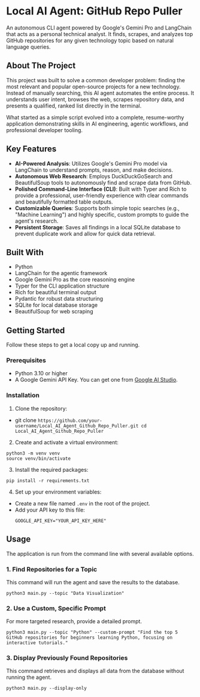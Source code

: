 # Local AI Agent: GitHub Repo Puller

An autonomous CLI agent powered by Google's Gemini Pro and LangChain that acts as a personal technical analyst. It finds, scrapes, and analyzes top GitHub repositories for any given technology topic based on natural language queries.

## About The Project

This project was built to solve a common developer problem: finding the most relevant and popular open-source projects for a new technology. Instead of manually searching, this AI agent automates the entire process. It understands user intent, browses the web, scrapes repository data, and presents a qualified, ranked list directly in the terminal.

What started as a simple script evolved into a complete, resume-worthy application demonstrating skills in AI engineering, agentic workflows, and professional developer tooling.

## Key Features

- **AI-Powered Analysis**: Utilizes Google's Gemini Pro model via LangChain to understand prompts, reason, and make decisions.
- **Autonomous Web Research**: Employs DuckDuckGoSearch and BeautifulSoup tools to autonomously find and scrape data from GitHub.
- **Polished Command-Line Interface (CLI)**: Built with Typer and Rich to provide a professional, user-friendly experience with clear commands and beautifully formatted table outputs.
- **Customizable Queries**: Supports both simple topic searches (e.g., "Machine Learning") and highly specific, custom prompts to guide the agent's research.
- **Persistent Storage**: Saves all findings in a local SQLite database to prevent duplicate work and allow for quick data retrieval.

## Built With

- Python
- LangChain for the agentic framework
- Google Gemini Pro as the core reasoning engine
- Typer for the CLI application structure
- Rich for beautiful terminal output
- Pydantic for robust data structuring
- SQLite for local database storage
- BeautifulSoup for web scraping

## Getting Started

Follow these steps to get a local copy up and running.

### Prerequisites

- Python 3.10 or higher
- A Google Gemini API Key. You can get one from [Google AI Studio](https://aistudio.google.com/app/apikey).

### Installation

1. Clone the repository:
- git clone ```https://github.com/your-username/Local_AI_Agent_Github_Repo_Puller.git
cd Local_AI_Agent_Github_Repo_Puller```



2. Create and activate a virtual environment:
```
python3 -m venv venv
source venv/bin/activate
```


3. Install the required packages:
```
pip install -r requirements.txt
```

4. Set up your environment variables:
- Create a new file named `.env` in the root of the project.
- Add your API key to this file:
  ```
  GOOGLE_API_KEY="YOUR_API_KEY_HERE"
  ```

## Usage

The application is run from the command line with several available options.

### 1. Find Repositories for a Topic

This command will run the agent and save the results to the database.
```
python3 main.py --topic "Data Visualization"
```

### 2. Use a Custom, Specific Prompt

For more targeted research, provide a detailed prompt.
```
python3 main.py --topic "Python" --custom-prompt "Find the top 5 GitHub repositories for beginners learning Python, focusing on interactive tutorials."
```

### 3. Display Previously Found Repositories

This command retrieves and displays all data from the database without running the agent.
```
python3 main.py --display-only
```
